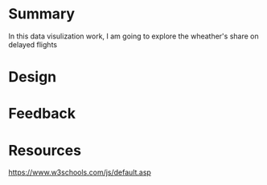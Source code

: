 # Summary
In this data visulization work, I am going to explore the wheather's share on delayed flights

# Design


# Feedback


# Resources
https://www.w3schools.com/js/default.asp
